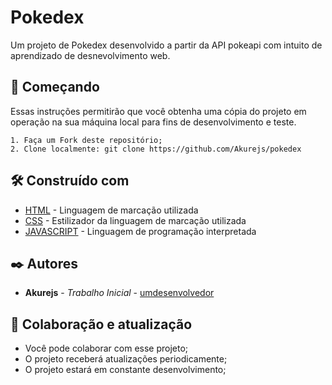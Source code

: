 # Pokedex

Um projeto de Pokedex desenvolvido a partir da API pokeapi com intuito de aprendizado de desnevolvimento web.

## 🚀 Começando

Essas instruções permitirão que você obtenha uma cópia do projeto em operação na sua máquina local para fins de desenvolvimento e teste.

```
1. Faça um Fork deste repositório;
2. Clone localmente: git clone https://github.com/Akurejs/pokedex
```

## 🛠️ Construído com



* [HTML](https://html.spec.whatwg.org/multipage/) - Linguagem de marcação utilizada
* [CSS](https://developer.mozilla.org/pt-BR/docs/Web/CSS) - Estilizador da linguagem de marcação utilizada
* [JAVASCRIPT](https://devdocs.io/javascript/) -  Linguagem de programação interpretada

## ✒️ Autores

* **Akurejs** - *Trabalho Inicial* - [umdesenvolvedor](https://github.com/Akurejs)

## 🎁 Colaboração e atualização

* Você pode colaborar com esse projeto;
* O projeto receberá atualizações periodicamente;
* O projeto estará em constante desenvolvimento;
